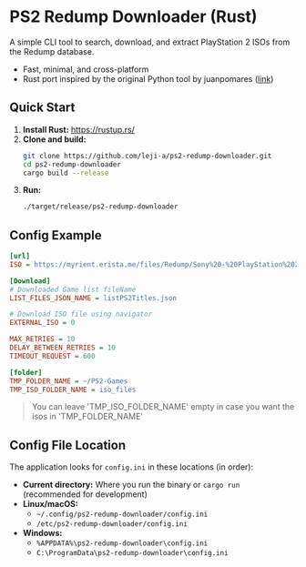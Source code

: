 # PS2 Redump Downloader (Rust)

A simple CLI tool to search, download, and extract PlayStation 2 ISOs from the Redump database.

- Fast, minimal, and cross-platform
- Rust port inspired by the original Python tool by juanpomares ([link](https://github.com/juanpomares/PS3-Redump-downloader))

## Quick Start

1. **Install Rust:** https://rustup.rs/
2. **Clone and build:**
   ```bash
   git clone https://github.com/leji-a/ps2-redump-downloader.git
   cd ps2-redump-downloader
   cargo build --release
   ```
3. **Run:**
   ```bash
   ./target/release/ps2-redump-downloader
   ```

## Config Example

```ini
[url]
ISO = https://myrient.erista.me/files/Redump/Sony%20-%20PlayStation%202/

[Download]
# Downloaded Game list fileName 
LIST_FILES_JSON_NAME = listPS2Titles.json 

# Download ISO file using navigator
EXTERNAL_ISO = 0 

MAX_RETRIES = 10
DELAY_BETWEEN_RETRIES = 10
TIMEOUT_REQUEST = 600

[folder]
TMP_FOLDER_NAME = ~/PS2-Games
TMP_ISO_FOLDER_NAME = iso_files
```
> You can leave 'TMP_ISO_FOLDER_NAME' empty in case you want the isos in 'TMP_FOLDER_NAME'

## Config File Location

The application looks for `config.ini` in these locations (in order):

- **Current directory:** Where you run the binary or `cargo run` (recommended for development)
- **Linux/macOS:**
  - `~/.config/ps2-redump-downloader/config.ini`
  - `/etc/ps2-redump-downloader/config.ini`
- **Windows:**
  - `%APPDATA%\ps2-redump-downloader\config.ini`
  - `C:\ProgramData\ps2-redump-downloader\config.ini`
